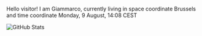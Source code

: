 Hello visitor! I am Giammarco, currently living in space coordinate Brussels and time coordinate Monday, 9 August, 14:08 CEST

![GitHub Stats](https://github-readme-stats.vercel.app/api?username=grcasanova)
